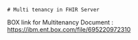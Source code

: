 	# Multi tenancy in FHIR Server
	
BOX link for Multitenancy Document : https://ibm.ent.box.com/file/695220972310
